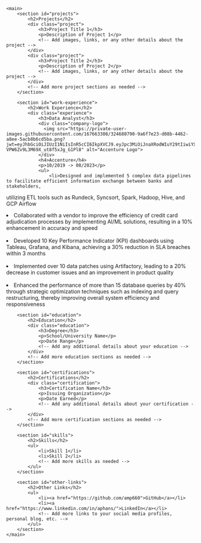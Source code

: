 <html lang="en">
<head>
    <meta charset="UTF-8">
    <meta name="viewport" content="width=device-width, initial-scale=1.0">
    <title>Your Portfolio</title>
    <!-- Link to your CSS file for styling -->
    <link rel="stylesheet" href="styles.css">
</head>
<body>

    <main>
        <section id="projects">
            <h2>Projects</h2>
            <div class="project">
                <h3>Project Title 1</h3>
                <p>Description of Project 1</p>
                <!-- Add images, links, or any other details about the project -->
            </div>
            <div class="project">
                <h3>Project Title 2</h3>
                <p>Description of Project 2</p>
                <!-- Add images, links, or any other details about the project -->
            </div>
            <!-- Add more project sections as needed -->
        </section>

        <section id="work-experience">
            <h2>Work Experience</h2>
            <div class="experience">
                <h3>Data Analyst</h3>
                <div class="company-logo">
                  <img src="https://private-user-images.githubusercontent.com/167663308/324680790-9a6f7e23-d08b-4462-a8ee-5acb8b6cd5ba.png?jwt=eyJhbGciOiJIUzI1NiIsInR5cCI6IkpXVCJ9.eyJpc3MiOiJnaXRodWIuY29tIiwiYXVkIjoicmF3LmdpdGh1YnVzZXJjb250ZW50LmNvbSIsImtleSI6ImtleTUiLCJleHAiOjE3MTM4NDQ1NjksIm5iZiI6MTcxMzg0NDI2OSwicGF0aCI6Ii8xNjc2NjMzMDgvMzI0NjgwNzkwLTlhNmY3ZTIzLWQwOGItNDQ2Mi1hOGVlLTVhY2I4YjZjZDViYS5wbmc_WC1BbXotQWxnb3JpdGhtPUFXUzQtSE1BQy1TSEEyNTYmWC1BbXotQ3JlZGVudGlhbD1BS0lBVkNPRFlMU0E1M1BRSzRaQSUyRjIwMjQwNDIzJTJGdXMtZWFzdC0xJTJGczMlMkZhd3M0X3JlcXVlc3QmWC1BbXotRGF0ZT0yMDI0MDQyM1QwMzUxMDlaJlgtQW16LUV4cGlyZXM9MzAwJlgtQW16LVNpZ25hdHVyZT00MWE1YTdjNmU0M2YyOTZlYjA4N2JkYmEyMmMyYjFkZjc2Zjk0Zjg5MWFiMWQ2NTU1MTk1MWI1NGZhNzViOTQ0JlgtQW16LVNpZ25lZEhlYWRlcnM9aG9zdCZhY3Rvcl9pZD0wJmtleV9pZD0wJnJlcG9faWQ9MCJ9._B8ca1KsbQo27d-VPW6Zv9L3M69X_ut8f5xJg_G1Pl8" alt="Accenture Logo">
                </div>
                <h4>Accenture</h4>
                <p>10/2019 -> 08/2023</p>
                <ul>
                    <li>Designed and implemented 5 complex data pipelines to facilitate efficient information exchange between banks and stakeholders,
 utilizing ETL tools such as Rundeck, Syncsort, Spark, Hadoop, Hive, and GCP Airflow</li><br>
<li>Collaborated with a vendor to improve the efficiency of credit card adjudication processes by implementing AI/ML solutions, resulting
 in a 10% enhancement in accuracy and speed</li><br>
<li>Developed 10 Key Performance Indicator (KPI) dashboards using Tableau, Grafana, and Kibana, achieving a 30% reduction in SLA
 breaches within 3 months</li><br>
<li>Implemented over 10 data patches using Artifactory, leading to a 20% decrease in customer issues and an improvement in product
 quality</li><br>
<li>Enhanced the performance of more than 15 database queries by 40% through strategic optimization techniques such as indexing and
 query restructuring, thereby improving overall system efficiency and responsiveness</li>
                    <!-- Add more bullet points as needed -->
                </ul>
            </div>
            <!-- Add more work experience sections as needed -->
        </section>

        <section id="education">
            <h2>Education</h2>
            <div class="education">
                <h3>Degree</h3>
                <p>School/University Name</p>
                <p>Date Range</p>
                <!-- Add any additional details about your education -->
            </div>
            <!-- Add more education sections as needed -->
        </section>

        <section id="certifications">
            <h2>Certifications</h2>
            <div class="certification">
                <h3>Certification Name</h3>
                <p>Issuing Organization</p>
                <p>Date Earned</p>
                <!-- Add any additional details about your certification -->
            </div>
            <!-- Add more certification sections as needed -->
        </section>

        <section id="skills">
            <h2>Skills</h2>
            <ul>
                <li>Skill 1</li>
                <li>Skill 2</li>
                <!-- Add more skills as needed -->
            </ul>
        </section>

        <section id="other-links">
            <h2>Other Links</h2>
            <ul>
                <li><a href="https://github.com/amp660">GitHub</a></li>
                <li><a href="https://www.linkedin.com/in/aphans/">LinkedIn</a></li>
                <!-- Add more links to your social media profiles, personal blog, etc. -->
            </ul>
        </section>
    </main>


</body>
</html>
